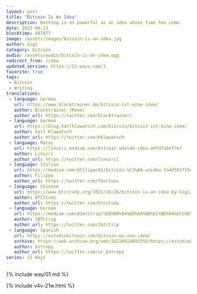 ```yaml
---
layout: post
title: "Bitcoin Is An Idea"
description: Nothing is as powerful as an idea whose time has come.
date: 2021-06-13
blocktime: 687477
image: /assets/images/bitcoin-is-an-idea.jpg
author: Gigi
category: bitcoin
audio: /assets/audio/bitcoin-is-an-idea.ogg
redirect_from: /idea
updated_version: https://21-ways.com/1
favorite: true
tags:
 - Bitcoin
 - Writing
translations:
 - language: German
   url: https://www.blocktrainer.de/bitcoin-ist-eine-idee/
   author: Blocktrainer (Rene)
   author_url: https://twitter.com/blocktrainer/
 - language: German
   url: https://blog.karlklawatsch.com/bitcoin/bitcoin-ist-eine-idee/
   author: Karl Klawatsch
   author_url: https://twitter.com/KKlawatsch
 - language: Malay
   url: https://linuzri.medium.com/bitcoin-adalah-idea-a9fdfa6ef7e7
   author: Linuzri
   author_url: https://twitter.com/linuzri1
 - language: Italian
   url: https://medium.com/@filippo91/bitcoin-%C3%A8-unidea-fa4d501f55d5
   author: Filippo
   author_url: https://twitter.com/fbortoss
 - language: Chinese
   url: https://www.btcstudy.org/2021/10/26/bitcoin-is-an-idea-by-Gigi/
   author: BTCStudy
   author_url: https://twitter.com/btcstudy
 - language: Korean
   url: https://medium.com/@1btctrip/%EB%B9%84%ED%8A%B8%EC%BD%94%EC%9D%B8%EC%9D%80-%EC%95%84%EC%9D%B4%EB%94%94%EC%96%B4%EB%8B%A4-eae5522c26c4
   author: 1BTCtrip
   author_url: https://twitter.com/1btctrip
 - language: Spanish
   url: https://estudiobitcoin.com/bitcoin-es-una-idea/
   archive: https://web.archive.org/web/20220414093356/https://estudiobitcoin.com/bitcoin-es-una-idea/
   author: Entropy
   author_url: https://twitter.com/ur_Entropy
series: 21 Ways
---
```


{% include way/01.md %}

{% include v4v-21w.html %}
